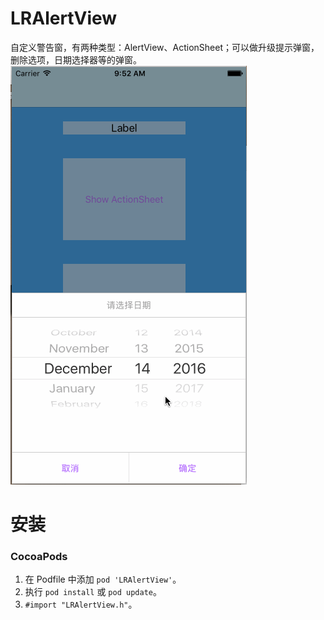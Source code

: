 # LRAlertView
自定义警告窗，有两种类型：AlertView、ActionSheet；可以做升级提示弹窗，删除选项，日期选择器等的弹窗。
![image](https://github.com/raikkonen1003/LRAlertView/raw/master/screenshots/LRAlertView.gif)

安装
==============

### CocoaPods

1. 在 Podfile 中添加  `pod 'LRAlertView'`。
2. 执行 `pod install` 或 `pod update`。
3. `#import "LRAlertView.h"`。
